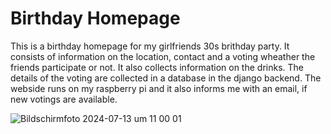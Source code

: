 # Birthday Homepage

This is a birthday homepage for my girlfriends 30s brithday party. It consists of information on the location, contact and a voting wheather the friends participate or not. It also collects information on the drinks.
The details of the voting are collected in a database in the django backend. 
The webside runs on my raspberry pi and it also informs me with an email, if new votings are available.

![Bildschirmfoto 2024-07-13 um 11 00 01](https://github.com/user-attachments/assets/46e96096-3b48-49f9-83e7-4258a1def649)


